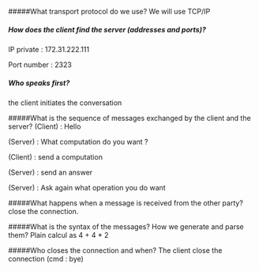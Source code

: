 #####What transport protocol do we use?
We will use TCP/IP

##### How does the client find the server (addresses and ports)?
IP private : 172.31.222.111

Port number : 2323

##### Who speaks first?
the client initiates the conversation

#####What is the sequence of messages exchanged by the client and the server?
(Client) : Hello

(Server) : What computation do you want ?

(Client) : send a computation

(Server) : send an answer 

(Server) : Ask again what operation you do want

#####What happens when a message is received from the other party?
close the connection.

#####What is the syntax of the messages? How we generate and parse them?
Plain calcul as 4 + 4 * 2

#####Who closes the connection and when?
The client close the connection (cmd : bye)
